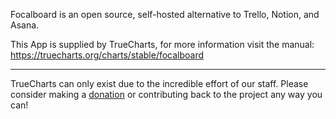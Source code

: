 Focalboard is an open source, self-hosted alternative to Trello, Notion, and Asana.

This App is supplied by TrueCharts, for more information visit the manual: https://truecharts.org/charts/stable/focalboard

---

TrueCharts can only exist due to the incredible effort of our staff.
Please consider making a [donation](https://truecharts.org/docs/about/sponsor) or contributing back to the project any way you can!
